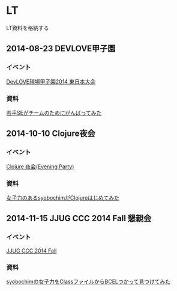 LT
==

LT資料を格納する

## 2014-08-23 DEVLOVE甲子園

### イベント

[DevLOVE現場甲子園2014 東日本大会](http://devlove.doorkeeper.jp/events/11792)

### 資料

[若手SEがチームのためにがんばってみた](http://syobochim.github.io/LT/2014_DEVLOVE%E7%94%B2%E5%AD%90%E5%9C%92_LT/#/)

## 2014-10-10 Clojure夜会

### イベント

[Clojure 夜会(Evening Party)](http://01e8c979c4e57f83dd63bf3d4a.doorkeeper.jp/events/14626)

### 資料

[女子力のあるsyobochimがClojureはじめてみた](http://syobochim.github.io/LT/20141010_Clojure%E5%A4%9C%E4%BC%9A/#/)

## 2014-11-15 JJUG CCC 2014 Fall 懇親会

### イベント

[JJUG CCC 2014 Fall](http://jjug.doorkeeper.jp/events/16385)

### 資料

[syobochimの女子力をClassファイルからBCELつかって見つけてみた](http://syobochim.github.io/LT/20141115_JJUGG_CCC/)
